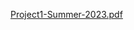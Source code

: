 [Project1-Summer-2023.pdf](https://github.com/Masa-Itmazi/shell-bash-project/files/14737303/Project1-Summer-2023.pdf)
